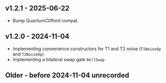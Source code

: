 ## v1.2.1 - 2025-06-22

- Bump QuantumClifford compat.

## v1.2.0 - 2024-11-04

- Implementing convenience constructors for T1 and T2 noise (`T1NoiseOp` and `T2NoiseOp`)
- Implementing a bilateral swap gate `BellSwap`

## Older - before 2024-11-04 unrecorded
